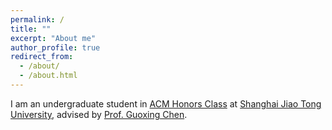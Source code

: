 ```yaml
---
permalink: /
title: ""
excerpt: "About me"
author_profile: true
redirect_from: 
  - /about/
  - /about.html 
---
```


I am an undergraduate student in [ACM Honors Class](https://acm.sjtu.edu.cn/home) at [Shanghai Jiao Tong University](https://acm.sjtu.edu.cn/home), advised by [Prof. Guoxing Chen](https://donnod.github.io/).  
